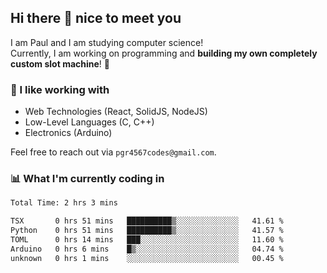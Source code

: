 ## Hi there 👋 nice to meet you

I am Paul and I am studying computer science!  
Currently, I am working on programming and **building my own completely custom slot machine**! 🎰

### 🔭 I like working with
- Web Technologies (React, SolidJS, NodeJS)
- Low-Level Languages (C, C++)
- Electronics (Arduino)

Feel free to reach out via `pgr4567codes@gmail.com`.

### 📊 What I'm currently coding in
<!--START_SECTION:waka-->

```txt
Total Time: 2 hrs 3 mins

TSX       0 hrs 51 mins   ██████████▒░░░░░░░░░░░░░░   41.61 %
Python    0 hrs 51 mins   ██████████▒░░░░░░░░░░░░░░   41.57 %
TOML      0 hrs 14 mins   ███░░░░░░░░░░░░░░░░░░░░░░   11.60 %
Arduino   0 hrs 6 mins    █▒░░░░░░░░░░░░░░░░░░░░░░░   04.74 %
unknown   0 hrs 1 mins    ░░░░░░░░░░░░░░░░░░░░░░░░░   00.45 %
```

<!--END_SECTION:waka-->
